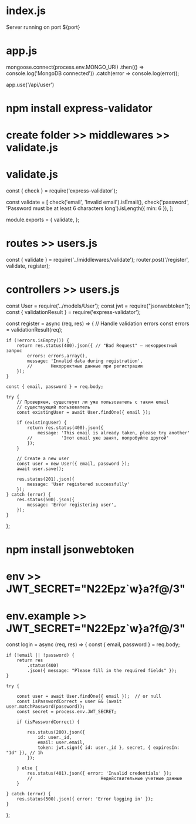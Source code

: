 # index.js
Server running on port ${port}



# app.js
mongoose.connect(process.env.MONGO_URI)
    .then(() => console.log('MongoDB connected'))
    .catch(error => console.log(error));

app.use('/api/user')


# npm install express-validator
# create folder >> middlewares >> validate.js

# validate.js

const { check } = require('express-validator');

const validate = [
    check('email', 'Invalid email').isEmail(),
    check('password', 'Password must be at least 6 characters long').isLength({ min: 6 }),
];

module.exports = { 
    validate,
};



# routes >> users.js
const { validate } = require('../middlewares/validate');
router.post('/register', validate, register);




# controllers >> users.js
const User = require('../models/User');
const jwt = require("jsonwebtoken");
const { validationResult } = require('express-validator');

const register = async (req, res) => {
    // Handle validation errors
    const errors = validationResult(req);
    
    if (!errors.isEmpty()) {
        return res.status(400).json({ // "Bad Request" — некорректный запрос
            errors: errors.array(),
            message: 'Invalid data during registration',
            //       Некорректные данные при регистрации
        });
    }

    const { email, password } = req.body;

    try {
        // Проверяем, существует ли уже пользователь с таким email
        // существующий пользователь
        const existingUser = await User.findOne({ email });

        if (existingUser) {
            return res.status(400).json({ 
                message: 'This email is already taken, please try another' 
            //           'Этот email уже занят, попробуйте другой'
            });
        }

        // Create a new user
        const user = new User({ email, password });
        await user.save();

        res.status(201).json({
            message: 'User registered successfully'
        });
    } catch (error) {
        res.status(500).json({
            message: 'Error registering user',
        });
    }
};




# npm install jsonwebtoken
# env >> JWT_SECRET="N22Epz`w}a?f@/3"
# env.example >> JWT_SECRET="N22Epz`w}a?f@/3"


const login = async (req, res) => {
    const { email, password } = req.body;

    if (!email || !password) {
        return res
            .status(400)
            .json({ message: "Please fill in the required fields" });
    }

    try {

        const user = await User.findOne({ email });  // or null
        const isPasswordCorrect = user && (await user.matchPassword(password));
        const secret = process.env.JWT_SECRET;

        if (isPasswordCorrect) {

            res.status(200).json({
                id: user._id,
                email: user.email,
                token: jwt.sign({ id: user._id }, secret, { expiresIn: "1d" }), // 1h
            });

        } else {
            res.status(401).json({ error: 'Invalid credentials' });
            //                          Недействительные учетные данные
        }

    } catch (error) {
        res.status(500).json({ error: 'Error logging in' });
    }
};